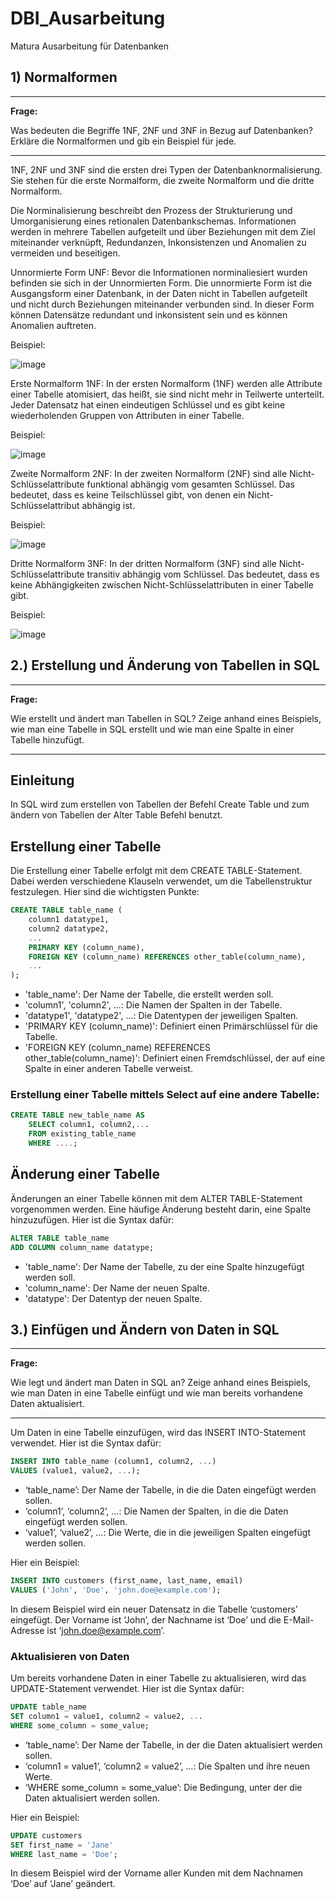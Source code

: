 # DBI_Ausarbeitung
Matura Ausarbeitung für Datenbanken

##  1) Normalformen

---
**Frage:**

Was bedeuten die Begriffe 1NF, 2NF und 3NF in Bezug auf Datenbanken? Erkläre die Normalformen und gib ein Beispiel für jede.

---

1NF, 2NF und 3NF sind die ersten drei Typen der Datenbanknormalisierung. Sie stehen für die erste Normalform, die zweite Normalform und die dritte Normalform.

Die Norminalisierung beschreibt den Prozess der Strukturierung und Umorganisierung eines retionalen Datenbankschemas. Informationen werden in mehrere Tabellen aufgeteilt und über Beziehungen mit dem Ziel miteinander verknüpft, Redundanzen, Inkonsistenzen und Anomalien zu vermeiden und beseitigen. 

Unnormierte Form UNF:
Bevor die Informationen norminaliesiert wurden befinden sie sich in der Unnormierten Form. Die unnormierte Form ist die Ausgangsform einer Datenbank, in der Daten nicht in Tabellen aufgeteilt und nicht durch Beziehungen miteinander verbunden sind. In dieser Form können Datensätze redundant und inkonsistent sein und es können Anomalien auftreten.

Beispiel:

![image](https://github.com/Lukas2380/DBI_Ausarbeitung/assets/96386473/9677f9c2-f051-480f-8985-544fef03fae4)

Erste Normalform 1NF:
In der ersten Normalform (1NF) werden alle Attribute einer Tabelle atomisiert, das heißt, sie sind nicht mehr in Teilwerte unterteilt. Jeder Datensatz hat einen eindeutigen Schlüssel und es gibt keine wiederholenden Gruppen von Attributen in einer Tabelle.

Beispiel:

![image](https://github.com/Lukas2380/DBI_Ausarbeitung/assets/96386473/d1e1949f-588e-4402-b1f0-425cf8fbed6a)

Zweite Normalform 2NF:
In der zweiten Normalform (2NF) sind alle Nicht-Schlüsselattribute funktional abhängig vom gesamten Schlüssel. Das bedeutet, dass es keine Teilschlüssel gibt, von denen ein Nicht-Schlüsselattribut abhängig ist.

Beispiel:
 
![image](https://github.com/Lukas2380/DBI_Ausarbeitung/assets/96386473/07a2c544-2b36-4f74-961e-19c744ac1784)

Dritte Normalform 3NF:
In der dritten Normalform (3NF) sind alle Nicht-Schlüsselattribute transitiv abhängig vom Schlüssel. Das bedeutet, dass es keine Abhängigkeiten zwischen Nicht-Schlüsselattributen in einer Tabelle gibt.

Beispiel:

![image](https://github.com/Lukas2380/DBI_Ausarbeitung/assets/96386473/9faa8290-e66f-4f06-9c4e-0de43e847dbc)


## 2.) Erstellung und Änderung von Tabellen in SQL

---
**Frage:**

Wie erstellt und ändert man Tabellen in SQL? Zeige anhand eines Beispiels, wie man eine Tabelle in SQL erstellt und wie man eine Spalte in einer Tabelle hinzufügt.

---

## Einleitung
In SQL wird zum erstellen von Tabellen der Befehl Create Table und zum ändern von Tabellen der Alter Table Befehl benutzt.

## Erstellung einer Tabelle
Die Erstellung einer Tabelle erfolgt mit dem CREATE TABLE-Statement. Dabei werden verschiedene Klauseln verwendet, um die Tabellenstruktur festzulegen. Hier sind die wichtigsten Punkte:

```sql
CREATE TABLE table_name (
    column1 datatype1,
    column2 datatype2,
    ...
    PRIMARY KEY (column_name),
    FOREIGN KEY (column_name) REFERENCES other_table(column_name),
    ...
);
```

- 'table_name': Der Name der Tabelle, die erstellt werden soll.
- 'column1', 'column2', ...: Die Namen der Spalten in der Tabelle.
- 'datatype1', 'datatype2', ...: Die Datentypen der jeweiligen Spalten.
- 'PRIMARY KEY (column_name)': Definiert einen Primärschlüssel für die Tabelle.
- 'FOREIGN KEY (column_name) REFERENCES other_table(column_name)': Definiert einen Fremdschlüssel, der auf eine Spalte in einer anderen Tabelle verweist.

### Erstellung einer Tabelle mittels Select auf eine andere Tabelle:

```sql
CREATE TABLE new_table_name AS
    SELECT column1, column2,...
    FROM existing_table_name
    WHERE ....;
```

## Änderung einer Tabelle
Änderungen an einer Tabelle können mit dem ALTER TABLE-Statement vorgenommen werden. Eine häufige Änderung besteht darin, eine Spalte hinzuzufügen. Hier ist die Syntax dafür:

```sql
ALTER TABLE table_name
ADD COLUMN column_name datatype;
```

- 'table_name': Der Name der Tabelle, zu der eine Spalte hinzugefügt werden soll.
- 'column_name': Der Name der neuen Spalte.
- 'datatype': Der Datentyp der neuen Spalte.

## 3.) Einfügen und Ändern von Daten in SQL

---
**Frage:**

Wie legt und ändert man Daten in SQL an? Zeige anhand eines Beispiels, wie man Daten in eine Tabelle einfügt und wie man bereits vorhandene Daten aktualisiert.

---

Um Daten in eine Tabelle einzufügen, wird das INSERT INTO-Statement verwendet. Hier ist die Syntax dafür:

```sql
INSERT INTO table_name (column1, column2, ...)
VALUES (value1, value2, ...);
```

- ‘table_name’: Der Name der Tabelle, in die die Daten eingefügt werden sollen.
- ‘column1’, ‘column2’, …: Die Namen der Spalten, in die die Daten eingefügt werden sollen.
- ‘value1’, ‘value2’, …: Die Werte, die in die jeweiligen Spalten eingefügt werden sollen.

Hier ein Beispiel:

```sql
INSERT INTO customers (first_name, last_name, email)
VALUES ('John', 'Doe', 'john.doe@example.com');
```
In diesem Beispiel wird ein neuer Datensatz in die Tabelle ‘customers’ eingefügt. Der Vorname ist ‘John’, der Nachname ist ‘Doe’ und die E-Mail-Adresse ist ‘john.doe@example.com’.

### Aktualisieren von Daten

Um bereits vorhandene Daten in einer Tabelle zu aktualisieren, wird das UPDATE-Statement verwendet. Hier ist die Syntax dafür:

```sql
UPDATE table_name
SET column1 = value1, column2 = value2, ...
WHERE some_column = some_value;
```

- ‘table_name’: Der Name der Tabelle, in der die Daten aktualisiert werden sollen.
- ‘column1 = value1’, ‘column2 = value2’, …: Die Spalten und ihre neuen Werte.
- ‘WHERE some_column = some_value’: Die Bedingung, unter der die Daten aktualisiert werden sollen.

Hier ein Beispiel:

```sql
UPDATE customers
SET first_name = 'Jane'
WHERE last_name = 'Doe';
```

In diesem Beispiel wird der Vorname aller Kunden mit dem Nachnamen ‘Doe’ auf ‘Jane’ geändert.
